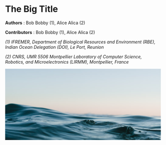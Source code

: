 # The Big Title

**Authors** : Bob Bobby (1), Alice Alica (2)

**Contributors** : Bob Bobby (1), Alice Alica (2)

*(1) IFREMER, Department of Biological Resources and Environment (RBE), Indian Ocean Delegation (DOI), Le Port, Reunion*

*(2) CNRS, UMR 5506 Montpellier Laboratory of Computer Science, Robotics, and Microelectronics (LIRMM), Montpellier, France*

![](./assets/dummy_water.png)
